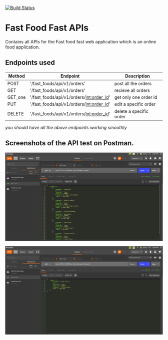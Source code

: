 [![Build Status](https://travis-ci.org/cleopasrotich/Fast_Food_Fast_v2.svg?branch=develop)](https://travis-ci.org/cleopasrotich/Fast_Food_Fast_v2)

# Fast Food Fast APIs

Contains all APIs for the Fast food fast web application which is an online food application.

## Endpoints used

| Method  | Endpoint | Description |
| ------- | -------  | ----------- |
| POST    | '/fast_foods/api/v1/orders' | post all the orders |
| GET     | '/fast_foods/api/v1/orders' | recieve all orders |
| GET_one | '/fast_foods/api/v1/orders/<int:order_id>' | get only one order id |
| PUT     | '/fast_foods/api/v1/orders/<int:order_id>' | edit a specific order |
| DELETE  | '/fast_foods/api/v1/orders/<int:order_id>' | delete a specific order |


*you should have all the above endpoints working smoothly*

## Screenshots of the API test on Postman.

![GEt_all](pics/Get_all.png)

![GEt_one](pics/get_one.png)
